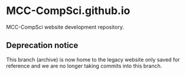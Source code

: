 # MCC-CompSci.github.io
MCC-CompSci website development repository.

## Deprecation notice
This branch (archive) is now home to the legacy website only saved for reference and we are no longer taking commits into this branch.
